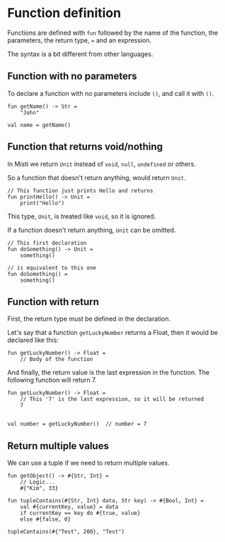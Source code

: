 # Function definition

Functions are defined with `fun` followed by the name of the function,
the parameters, the return type, `=` and an expression.

The syntax is a bit different from other languages.

## Function with no parameters

To declare a function with no parameters include `()`, and call it with `()`.

```misti
fun getName() -> Str =
    "John"

val name = getName()
```

## Function that returns void/nothing

In Misti we return `Unit` instead of `void`, `null`, `undefined` or others.

So a function that doesn't return anything, would return `Unit`.

```misti
// This function just prints Hello and returns
fun printHello() -> Unit =
    print("Hello")
```

This type, `Unit`, is treated like `void`, so it is ignored.

If a function doesn't return anything, `Unit` can be omitted.

```misti
// This first declaration
fun doSomething() -> Unit =
    something()

// is equivalent to this one
fun doSomething() =
    something()
```

## Function with return

First, the return type must be defined in the declaration.

Let's say that a function `getLuckyNumber` returns a Float, then it
would be declared like this:

```misti
fun getLuckyNumber() -> Float =
    // Body of the function
```

And finally, the return value is the last expression in the function.
The following function will return 7.

```misti
fun getLuckyNumber() -> Float =
    // This '7' is the last expression, so it will be returned
    7


val number = getLuckyNumber()  // number = 7
```

## Return multiple values

We can use a tuple if we need to return multiple values.

```misti
fun getObject() -> #{Str, Int} =
    // Logic...
    #{"Kim", 33}

fun tupleContains(#{Str, Int} data, Str key) -> #{Bool, Int} =
    val #{currentKey, value} = data
    if currentKey == key do #{true, value}
    else #{false, 0}

tupleContains(#{"Test", 200}, "Test")
```


